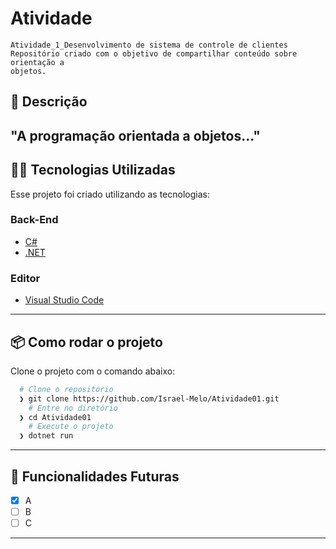 # Atividade
    Atividade_1_Desenvolvimento de sistema de controle de clientes
    Repositório criado com o objetivo de compartilhar conteúdo sobre orientação a 
    objetos.
## :rocket: Descrição
"A programação orientada a objetos..."
---
## 👨‍💻️ Tecnologias Utilizadas
Esse projeto foi criado utilizando as tecnologias:
### Back-End
- [C#](https://docs.microsoft.com/pt-br/dotnet/csharp/)
- [.NET](https://dotnet.microsoft.com/download)
### Editor
- [Visual Studio Code](https://code.visualstudio.com/)
---
## 📦️ Como rodar o projeto
Clone o projeto com o comando abaixo:
```bash
  # Clone o repositório
  ❯ git clone https://github.com/Israel-Melo/Atividade01.git
	# Entre no diretório
  ❯ cd Atividade01
	# Execute o projeto
  ❯ dotnet run
```
---
## 🔮 Funcionalidades Futuras
- [x] A
- [ ] B
- [ ] C
---